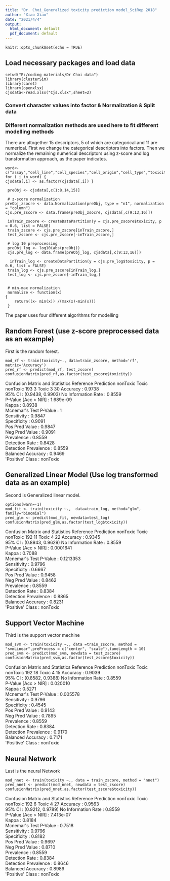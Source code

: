 ```yaml
---
title: "Dr. Choi_Generalized toxicity prediction model_SciRep 2018"
author: "Xiao Xiao"
date: "2021/4/4"
output:
  html_document: default
  pdf_document: default
---
```


```{r setup, include=FALSE}
knitr::opts_chunk$set(echo = TRUE)
```

## Load necessary packages and load data

```{r load data}
setwd("E:/coding materials/Dr Choi data")
library(clusterSim)
library(caret)
library(openxlsx)
cjsdata<-read.xlsx("Cjs.xlsx",sheet=2)
```

### Convert character values into factor & Normalization & Split data

### Different normalization methods are used here to fit different modelling methods 

There are altogether 15 descriptors, 5 of which are categorical and 11 are numerical. First we change the categorical descriptors into factors. Then we normalize the remaining numerical descriptors using z-score and log transformation approach, as the paper indicates.

```{r convert}
word<- c("assay","cell_line","cell_species","cell_origin","cell_type","toxicity")
for ( i in word) {
cjsdata[,i] <- as.factor(cjsdata[,i]) }
 
 preObj <- cjsdata[,c(1:8,14,15)] 
 
 # z-score normalization
preObj_zsocre <- data.Normalization(preObj, type = "n1", normalization = "column")
cjs.pre_zscore <- data.frame(preObj_zsocre, cjsdata[,c(9:13,16)]) 
 
 inTrain_zscore <- createDataPartition(y = cjs.pre_zscore$toxicity, p = 0.6, list = FALSE)
 train_zscore <- cjs.pre_zscore[inTrain_zscore,] 
 test_zscore <- cjs.pre_zscore[-inTrain_zscore,] 
 
 # log 10 preprocessing
 preObj_log <- log10(abs(preObj))
 cjs.pre_log <- data.frame(preObj_log, cjsdata[,c(9:13,16)])
 
  inTrain_log <- createDataPartition(y = cjs.pre_log$toxicity, p = 0.6, list = FALSE)
 train_log <- cjs.pre_zscore[inTrain_log,] 
 test_log <- cjs.pre_zscore[-inTrain_log,] 
 
 
 # min-max normalization
 normalize <- function(x)
{
    return((x- min(x)) /(max(x)-min(x)))
 }

```
The paper uses four different algorithms for modelling

## Random Forest (use z-score preprocessed data as an example)
First is the random forest.

```{r random forest, echo=TRUE}
mod_rf <- train(toxicity~., data=train_zscore, method='rf', metric='Accuracy')
pred_rf <- predict(mod_rf, test_zscore) 
confusionMatrix(pred_rf,as.factor(test_zscore$toxicity))
```

Confusion Matrix and Statistics
          Reference
Prediction nonToxic Toxic
  nonToxic      193     3
  Toxic           3    30
               Accuracy : 0.9738          
                 95% CI : (0.9438, 0.9903)
    No Information Rate : 0.8559          
    P-Value [Acc > NIR] : 1.689e-09       
                  Kappa : 0.8938          
 Mcnemar's Test P-Value : 1               
            Sensitivity : 0.9847          
            Specificity : 0.9091          
         Pos Pred Value : 0.9847          
         Neg Pred Value : 0.9091          
             Prevalence : 0.8559          
         Detection Rate : 0.8428          
   Detection Prevalence : 0.8559          
      Balanced Accuracy : 0.9469          
       'Positive' Class : nonToxic 

## Generalized Linear Model (Use log transformed data as an example)
Second is Generalized linear model.

```{r GLM, echo=TRUE}
options(warn=-1)   
mod_fit <- train(toxicity ~.,  data=train_log, method="glm", family="binomial")
pred_glm <- predict(mod_fit, newdata=test_log)
confusionMatrix(pred_glm,as.factor(test_log$toxicity))
```

Confusion Matrix and Statistics
          Reference
Prediction nonToxic Toxic
  nonToxic      192    11
  Toxic           4    22
               Accuracy : 0.9345          
                 95% CI : (0.8943, 0.9629)
    No Information Rate : 0.8559          
    P-Value [Acc > NIR] : 0.0001641       
                  Kappa : 0.7088          
 Mcnemar's Test P-Value : 0.1213353       
            Sensitivity : 0.9796          
            Specificity : 0.6667          
         Pos Pred Value : 0.9458          
         Neg Pred Value : 0.8462          
             Prevalence : 0.8559          
         Detection Rate : 0.8384          
   Detection Prevalence : 0.8865          
      Balanced Accuracy : 0.8231          
       'Positive' Class : nonToxic 



## Support Vector Machine
Third is the support vector mechine

```{R SVM, echo=TRUE}
mod_svm <- train(toxicity ~., data =train_zscore, method = "svmLinear",preProcess = c("center", "scale"),tuneLength = 10)
pred_svm <- predict(mod_svm, newdata = test_zscore)
confusionMatrix(pred_svm,as.factor(test_zscore$toxicity))
```

Confusion Matrix and Statistics
          Reference
Prediction nonToxic Toxic
  nonToxic      192    18
  Toxic           4    15
               Accuracy : 0.9039          
                 95% CI : (0.8582, 0.9388)
    No Information Rate : 0.8559          
    P-Value [Acc > NIR] : 0.020010        
                  Kappa : 0.5271          
 Mcnemar's Test P-Value : 0.005578        
            Sensitivity : 0.9796          
            Specificity : 0.4545          
         Pos Pred Value : 0.9143          
         Neg Pred Value : 0.7895          
             Prevalence : 0.8559          
         Detection Rate : 0.8384          
   Detection Prevalence : 0.9170          
      Balanced Accuracy : 0.7171          
       'Positive' Class : nonToxic  


## Neural Network
Last is the neural Network

```{R NN}
mod_nnet <- train(toxicity ~., data = train_zscore, method = "nnet")
pred_nnet <- predict(mod_nnet, newdata = test_zscore)
confusionMatrix(pred_nnet,as.factor(test_zscore$toxicity))
```

Confusion Matrix and Statistics
          Reference
Prediction nonToxic Toxic
  nonToxic      192     6
  Toxic           4    27
               Accuracy : 0.9563          
                 95% CI : (0.9212, 0.9789)
    No Information Rate : 0.8559          
    P-Value [Acc > NIR] : 7.413e-07       
                  Kappa : 0.8184          
 Mcnemar's Test P-Value : 0.7518          
            Sensitivity : 0.9796          
            Specificity : 0.8182          
         Pos Pred Value : 0.9697          
         Neg Pred Value : 0.8710          
             Prevalence : 0.8559          
         Detection Rate : 0.8384          
   Detection Prevalence : 0.8646          
      Balanced Accuracy : 0.8989          
       'Positive' Class : nonToxic 
       
       

